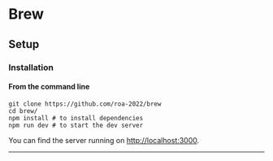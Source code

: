 # Brew

## Setup

### Installation

#### **From the command line**

```
git clone https://github.com/roa-2022/brew
cd brew/
npm install # to install dependencies
npm run dev # to start the dev server
```

You can find the server running on [http://localhost:3000](http://localhost:3000).

---
